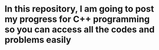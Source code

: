 # In this repository, I am going to post my progress for C++ programming so you can access all the codes and problems easily
